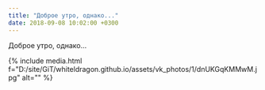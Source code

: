 ```yaml
---
title: "Доброе утро, однако..."
date: 2018-09-08 10:02:00 +0300
---
```


Доброе утро, однако...

{% include media.html f="D:/site/GiT/whiteldragon.github.io/assets/vk_photos/1/dnUKGqKMMwM.jpg" alt="" %}
